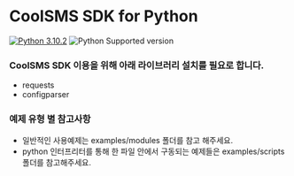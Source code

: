 # CoolSMS SDK for Python

[![Python 3.10.2](https://img.shields.io/badge/python-3.10.2-blue.svg)](https://www.python.org/downloads/release/python-3102/)
![Python Supported version](https://img.shields.io/badge/python-%3E%3D3.7-orange)

### CoolSMS SDK 이용을 위해 아래 라이브러리 설치를 필요로 합니다.

- requests
- configparser

### 예제 유형 별 참고사항

- 일반적인 사용예제는 examples/modules 폴더를 참고 해주세요.
- python 인터프리터를 통해 한 파일 안에서 구동되는 예제들은 examples/scripts 폴더를 참고해주세요.

